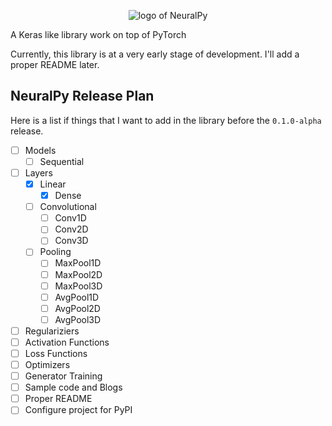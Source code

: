 <p align="center">
 <img src="https://user-images.githubusercontent.com/34741145/81591141-99752900-93d9-11ea-9ef6-cc2c68daaa19.png" alt="logo of NeuralPy" />
</p>



A Keras like library work on top of PyTorch

Currently, this library is at a very early stage of development. I'll add a proper README later.

## NeuralPy Release Plan
Here is a list if things that I want to add in the library before the `0.1.0-alpha` release.
  * [ ] Models
    * [ ] Sequential
  * [ ] Layers
    * [x] Linear
      * [x] Dense
    * [ ] Convolutional
      * [ ] Conv1D
      * [ ] Conv2D
      * [ ] Conv3D
    * [ ] Pooling
      * [ ] MaxPool1D
      * [ ] MaxPool2D
      * [ ] MaxPool3D
      * [ ] AvgPool1D
      * [ ] AvgPool2D
      * [ ] AvgPool3D
  * [ ] Regulariziers
  * [ ] Activation Functions
  * [ ] Loss Functions
  * [ ] Optimizers
  * [ ] Generator Training
  * [ ] Sample code and Blogs
  * [ ] Proper README
  * [ ] Configure project for PyPI
